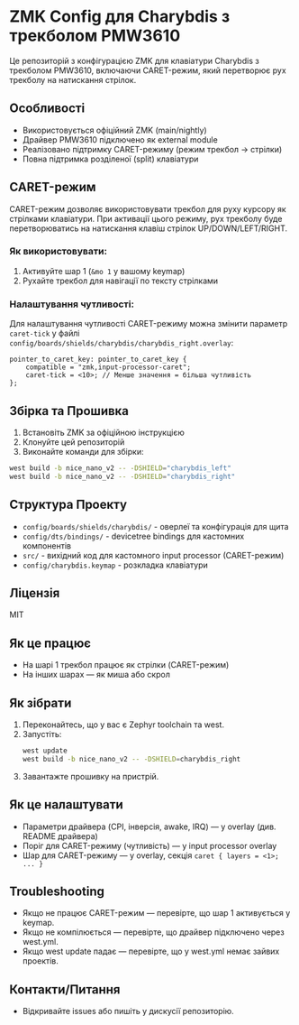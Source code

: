 # ZMK Config для Charybdis з трекболом PMW3610

Це репозиторій з конфігурацією ZMK для клавіатури Charybdis з трекболом PMW3610, включаючи CARET-режим, який перетворює рух трекболу на натискання стрілок.

## Особливості

- Використовується офіційний ZMK (main/nightly)
- Драйвер PMW3610 підключено як external module
- Реалізовано підтримку CARET-режиму (режим трекбол → стрілки)
- Повна підтримка розділеної (split) клавіатури

## CARET-режим

CARET-режим дозволяє використовувати трекбол для руху курсору як стрілками клавіатури. При активації цього режиму, рух трекболу буде перетворюватись на натискання клавіш стрілок UP/DOWN/LEFT/RIGHT.

### Як використовувати:

1. Активуйте шар 1 (`&mo 1` у вашому keymap)
2. Рухайте трекбол для навігації по тексту стрілками

### Налаштування чутливості:

Для налаштування чутливості CARET-режиму можна змінити параметр `caret-tick` у файлі `config/boards/shields/charybdis/charybdis_right.overlay`:

```dts
pointer_to_caret_key: pointer_to_caret_key {
    compatible = "zmk,input-processor-caret";
    caret-tick = <10>; // Менше значення = більша чутливість
};
```

## Збірка та Прошивка

1. Встановіть ZMK за офіційною інструкцією
2. Клонуйте цей репозиторій
3. Виконайте команди для збірки:

```bash
west build -b nice_nano_v2 -- -DSHIELD="charybdis_left"
west build -b nice_nano_v2 -- -DSHIELD="charybdis_right"
```

## Структура Проекту

- `config/boards/shields/charybdis/` - оверлеї та конфігурація для щита
- `config/dts/bindings/` - devicetree bindings для кастомних компонентів
- `src/` - вихідний код для кастомного input processor (CARET-режим)
- `config/charybdis.keymap` - розкладка клавіатури

## Ліцензія

MIT

## Як це працює
- На шарі 1 трекбол працює як стрілки (CARET-режим)
- На інших шарах — як миша або скрол

## Як зібрати
1. Переконайтесь, що у вас є Zephyr toolchain та west.
2. Запустіть:
   ```sh
   west update
   west build -b nice_nano_v2 -- -DSHIELD=charybdis_right
   ```
3. Завантажте прошивку на пристрій.

## Як це налаштувати
- Параметри драйвера (CPI, інверсія, awake, IRQ) — у overlay (див. README драйвера)
- Поріг для CARET-режиму (чутливість) — у input processor overlay
- Шар для CARET-режиму — у overlay, секція `caret { layers = <1>; ... }`

## Troubleshooting
- Якщо не працює CARET-режим — перевірте, що шар 1 активується у keymap.
- Якщо не компілюється — перевірте, що драйвер підключено через west.yml.
- Якщо west update падає — перевірте, що у west.yml немає зайвих проектів.

## Контакти/Питання
- Відкривайте issues або пишіть у дискусії репозиторію. 
